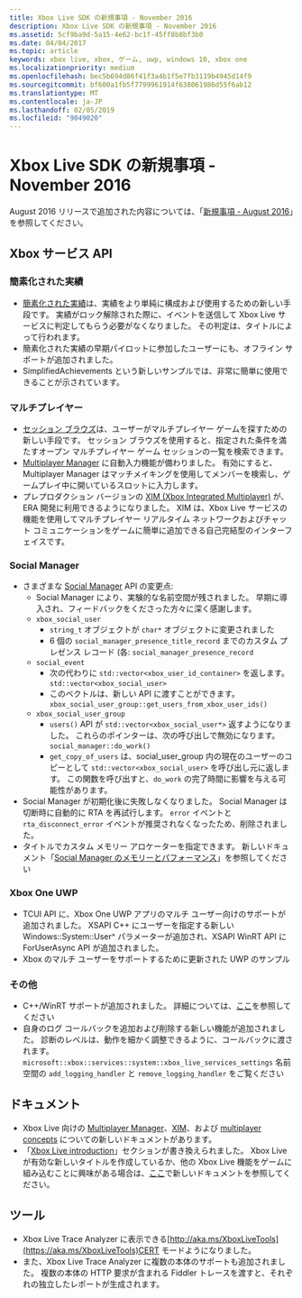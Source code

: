 ```yaml
---
title: Xbox Live SDK の新規事項 - November 2016
description: Xbox Live SDK の新規事項 - November 2016
ms.assetid: 5cf9ba9d-5a15-4e62-bc1f-45ff8b8bf3b0
ms.date: 04/04/2017
ms.topic: article
keywords: xbox live, xbox, ゲーム, uwp, windows 10, xbox one
ms.localizationpriority: medium
ms.openlocfilehash: bec5b694d86f41f3a4b1f5e7fb3119b4945d14f9
ms.sourcegitcommit: bf600a1fb5f7799961914f638061986d55f6ab12
ms.translationtype: MT
ms.contentlocale: ja-JP
ms.lasthandoff: 02/05/2019
ms.locfileid: "9049020"
---
```

# <a name="whats-new-for-the-xbox-live-sdk---november-2016"></a>Xbox Live SDK の新規事項 - November 2016

August 2016 リリースで追加された内容については、「[新規事項 - August 2016](1608-whats-new.md)」を参照してください。

## <a name="xbox-services-api"></a>Xbox サービス API

### <a name="simplified-achievements"></a>簡素化された実績

* [簡素化された実績](../achievements-2017/simplified-achievements.md)は、実績をより単純に構成および使用するための新しい手段です。  実績がロック解除された際に、イベントを送信して Xbox Live サービスに判定してもらう必要がなくなりました。  その判定は、タイトルによって行われます。
* 簡素化された実績の早期パイロットに参加したユーザーにも、オフライン サポートが追加されました。
* SimplifiedAchievements という新しいサンプルでは、非常に簡単に使用できることが示されています。

### <a name="multiplayer"></a>マルチプレイヤー

* [セッション ブラウズ](../multiplayer/session-browse.md)は、ユーザーがマルチプレイヤー ゲームを探すための新しい手段です。  セッション ブラウズを使用すると、指定された条件を満たすオープン マルチプレイヤー ゲーム セッションの一覧を検索できます。
* [Multiplayer Manager](../multiplayer/multiplayer-manager.md) に自動入力機能が備わりました。  有効にすると、Multiplayer Manager はマッチメイキングを使用してメンバーを検索し、ゲームプレイ中に開いているスロットに入力します。
* プレプロダクション バージョンの [XIM (Xbox Integrated Multiplayer)](../multiplayer/xbox-integrated-multiplayer.md) が、ERA 開発に利用できるようになりました。  XIM は、Xbox Live サービスの機能を使用してマルチプレイヤー リアルタイム ネットワークおよびチャット コミュニケーションをゲームに簡単に追加できる自己完結型のインターフェイスです。

### <a name="social-manager"></a>Social Manager

* さまざまな [Social Manager](../social-platform/intro-to-social-manager.md) API の変更点:
    * Social Manager により、実験的な名前空間が残されました。 早期に導入され、フィードバックをくださった方々に深く感謝します。
    * `xbox_social_user`
        * `string_t` オブジェクトが `char*` オブジェクトに変更されました
        * 6 個の `social_manager_presence_title_record` までのカスタム プレゼンス レコード (各:  `social_manager_presence_record`
    * `social_event`
        * 次の代わりに `std::vector<xbox_user_id_container>` を返します。 `std::vector<xbox_social_user>`
        * このベクトルは、新しい API に渡すことができます。 `xbox_social_user_group::get_users_from_xbox_user_ids()`
    * `xbox_social_user_group`
        * `users()` API が `std::vector<xbox_social_user*>` 返すようになりました。 これらのポインターは、次の呼び出しで無効になります。 `social_manager::do_work()`
        * `get_copy_of_users` は、social_user_group 内の現在のユーザーのコピーとして `std::vector<xbox_social_user>` を呼び出し元に返します。 この関数を呼び出すと、`do_work` の完了時間に影響を与える可能性があります。
* Social Manager が初期化後に失敗しなくなりました。 Social Manager は切断時に自動的に RTA を再試行します。 `error` イベントと `rta_disconnect_error` イベントが推奨されなくなったため、削除されました。
* タイトルでカスタム メモリー アロケーターを指定できます。 新しいドキュメント「[Social Manager のメモリーとパフォーマンス](../social-platform/social-manager-memory-and-performance-overview.md)」を参照してください

### <a name="xbox-one-uwp"></a>Xbox One UWP
* TCUI API に、Xbox One UWP アプリのマルチ ユーザー向けのサポートが追加されました。  XSAPI C++ にユーザーを指定する新しい Windows::System::User^ パラメーターが追加され、XSAPI WinRT API に ForUserAsync API が追加されました。
* Xbox のマルチ ユーザーをサポートするために更新された UWP のサンプル

### <a name="other"></a>その他

* C++/WinRT サポートが追加されました。   詳細については、[ここ](../introduction-to-xbox-live-apis.md)を参照してください
* 自身のログ コールバックを追加および削除する新しい機能が追加されました。  診断のレベルは、動作を細かく調整できるように、コールバックに渡されます。  `microsoft::xbox::services::system::xbox_live_services_settings` 名前空間の `add_logging_handler` と `remove_logging_handler` をご覧ください

## <a name="documentation"></a>ドキュメント
* Xbox Live 向けの [Multiplayer Manager](../multiplayer/multiplayer-manager.md)、[XIM](../multiplayer/xbox-integrated-multiplayer.md)、および [multiplayer concepts](../multiplayer/multiplayer-concepts.md) についての新しいドキュメントがあります。
* 「[Xbox Live introduction](../get-started-with-partner/get-started-with-xbox-live-partner.md)」セクションが書き換えられました。  Xbox Live が有効な新しいタイトルを作成しているか、他の Xbox Live 機能をゲームに組み込むことに興味がある場合は、[ここ](../get-started-with-partner/get-started-with-xbox-live-partner.md)で新しいドキュメントを参照してください。

## <a name="tools"></a>ツール
* Xbox Live Trace Analyzer に表示できる[http://aka.ms/XboxLiveTools](https://aka.ms/XboxLiveTools)CERT モードようになりました。  
* また、Xbox Live Trace Analyzer に複数の本体のサポートも追加されました。  複数の本体の HTTP 要求が含まれる Fiddler トレースを渡すと、それぞれの独立したレポートが生成されます。
